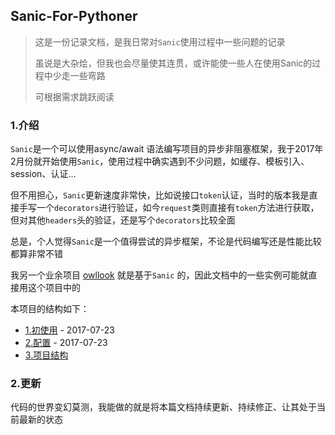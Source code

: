 ## Sanic-For-Pythoner

> 这是一份记录文档，是我日常对`Sanic`使用过程中一些问题的记录
>
> 虽说是大杂烩，但我也会尽量使其连贯，或许能使一些人在使用Sanic的过程中少走一些弯路
>
> 可根据需求跳跃阅读

### 1.介绍

`Sanic`是一个可以使用async/await 语法编写项目的异步非阻塞框架，我于2017年2月份就开始使用`Sanic`，使用过程中确实遇到不少问题，如缓存、模板引入、session、认证...

但不用担心，`Sanic`更新速度非常快，比如说接口`token`认证，当时的版本我是直接手写一个`decorators`进行验证，如今`request`类则直接有`token`方法进行获取，但对其他`headers`头的验证，还是写个`decorators`比较全面

总是，个人觉得`Sanic`是一个值得尝试的异步框架，不论是代码编写还是性能比较都算非常不错

我另一个业余项目 [owllook](https://github.com/howie6879/owllook) 就是基于`Sanic` 的，因此文档中的一些实例可能就直接用这个项目中的

本项目的结构如下：

- [1.初使用](./docs/1.初使用.md) 			- 2017-07-23
- [2.配置](./docs/2.配置.md)               - 2017-07-23
- [3.项目结构](./docs/3.项目结构.md)


### 2.更新

代码的世界变幻莫测，我能做的就是将本篇文档持续更新、持续修正、让其处于当前最新的状态